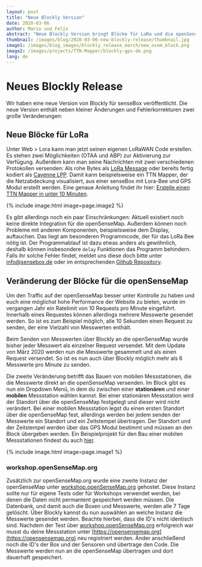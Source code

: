 ```yaml
---
layout: post
title: "Neue Blockly Version"
date: 2020-03-06
author: Mario und Felix
abstract: "Neue Blockly Version bringt Blöcke für LoRa und die openSenseMap"
thumbnail: /images/blog/2020-03-06-new-blockly-release/thumbnail.jpg
image1: /images/blog_images/blockly_release_march/new_osem_block.png
image2: /images/projects/TTN-Mapper/blockly-gps-de.png
lang: de
---
```

Neues Blockly Release
============

Wir haben eine neue Version von Blockly für senseBox veröffentlicht. Die neue Version enthält neben kleiner Änderungen und Fehlerkorrekturen zwei große Veränderungen:

## Neue Blöcke für LoRa

Unter Web > Lora kann man jetzt seinen eigenen LoRaWAN Code erstellen. Es stehen zwei Möglichkeiten (OTAA und ABP) zur Aktivierung zur Verfügung. Außerdem kann man seine Nachrichten mit zwei verschiedenen Protokollen versenden: Als rohe Bytes als [LoRa Message](https://github.com/thesolarnomad/lora-serialization) oder bereits fertig kodiert als [Cayenne LPP](https://www.thethingsnetwork.org/docs/devices/arduino/api/cayennelpp.html). Damit kann beispielsweise ein TTN Mapper, der die Netzabdeckung visualisiert, aus einer senseBox mit Lora-Bee und GPS Modul erstellt werden. Eine genaue Anleitung findet ihr hier: [Erstelle einen TTN Mapper in unter 10 Minuten](/projects/de/2020-03-06-TTN-Mapper).

{% include image.html image=page.image2 %}

Es gibt allerdings noch ein paar Einschränkungen: Aktuell existiert noch keine direkte Integration für die openSenseMap. Außerdem können noch Probleme mit anderen Komponenten, beispielsweise dem Display, auftauchen. Das liegt am besonderen Programmcode, der für das LoRa Bee nötig ist. Der Programmablauf ist dazu etwas anders als gewöhnlich, deshalb können insbesondere `delay` Funktionen das Programm behindern. Falls ihr solche Fehler findet, meldet uns diese doch bitte unter info@sensebox.de oder im entsprechenden [Github Repository](https://github.com/sensebox/ardublockly-1/issues).


## Veränderung der Blöcke für die openSenseMap

Um den Traffic auf der openSenseMap besser unter Kontrolle zu haben und euch eine möglichst hohe Performance der Website zu bieten, wurde im vergangen Jahr ein Ratelimit von 10 Requests pro Minute eingeführt. Innerhalb eines Requestes können allerdings mehrere Messwerte gesendet werden. So ist es zum Beispiel möglich, alle 10 Sekunden einen Request zu senden, der eine Vielzahl von Messwerten enthält. 

Beim Senden von Messwerten über Blockly an die openSenseMap wurde bisher jeder Messwert als einzelner Request versendet. Mit dem Update von März 2020 werden nun die Messwerte gesammelt und als einen Request versendet. So ist es nun auch über Blockly möglich mehr als 6 Messwerte pro Minute zu senden.

Die zweite Veränderung betrifft das Bauen von mobilen Messstationen, die die Messwerte direkt an die openSenseMap versenden. Im Block gibt es nun ein Dropdown Menü, in dem du zwischen einer **stationären** und einer **mobilen** Messstation wählen kannst. Bei einer stationären Messstation wird der Standort über die openSenseMap festgelegt und dieser wird nicht verändert. Bei einer mobilen Messstation legst du einen ersten Standort über die openSenseMap fest, allerdings werden bei jedem senden der Messwerte ein Standort und ein Zeitstempel übertragen. Der Standort und der Zeitstempel werden über das GPS Modul bestimmt und müssen an den Block übergeben werden. Ein Beispielprojekt für den Bau einer mobilen Messstationen findest du auch [hier](/projects/de/2020-03-09-MobileMessstation.html).

 {% include image.html image=page.image1 %}

### workshop.openSenseMap.org

Zusätzlich zur openSenseMap.org wurde eine zweite Instanz der openSenseMap unter [workshop.openSenseMap.org](https://workshop.opensensemap.org) gehostet. Diese Instanz sollte nur für eigene Tests oder für Workshops verwendet werden, bei denen die Daten nicht permantent gespeichert werden müssen. Die Datenbank, und damit auch die Boxen und Messwerte, werden alle 7 Tage gelöscht. Über Blockly kannst du nun auswählen an welche Instanz die Messwerte gesendet werden. Beachte hierbei, dass die ID's nicht identisch sind. Nachdem der Test über [workshop.openSenseMap.org](https://workshop.opensensemap.org) erfolgreich war musst du deine Messstation unter [https://opensensemap.org](https://opensensemap.org) neu registriert werden. Änder anschließend noch die ID's der Box und der Sensoren und übertrage den Code. Die Messwerte werden nun an die openSenseMap übertragen und dort dauerhaft gespeichert.





